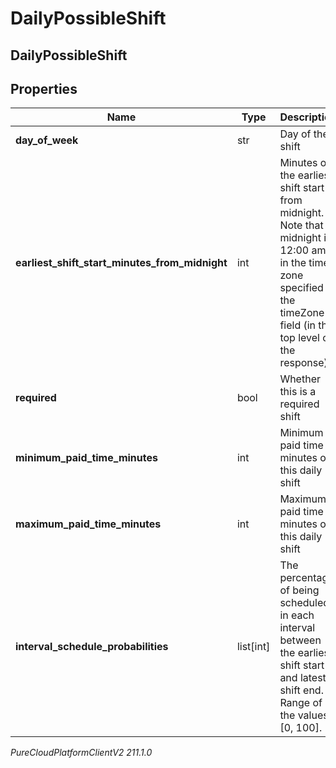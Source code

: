 # DailyPossibleShift

## DailyPossibleShift

## Properties

|Name | Type | Description | Notes|
|------------ | ------------- | ------------- | -------------|
| **day_of_week** | str | Day of the shift | [optional] |
| **earliest_shift_start_minutes_from_midnight** | int | Minutes of the earliest shift start from midnight. Note that midnight is 12:00 am in the time zone specified in the timeZone field (in the top level of the response) | [optional] |
| **required** | bool | Whether this is a required shift | [optional] |
| **minimum_paid_time_minutes** | int | Minimum paid time in minutes of this daily shift | [optional] |
| **maximum_paid_time_minutes** | int | Maximum paid time in minutes of this daily shift | [optional] |
| **interval_schedule_probabilities** | list[int] | The percentage of being scheduled in each interval between the earliest shift start and latest shift end. Range of the values: [0, 100]. | [optional] |



_PureCloudPlatformClientV2 211.1.0_
